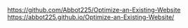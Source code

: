 https://github.com/Abbot225/Optimize-an-Existing-Website
https://abbot225.github.io/Optimize-an-Existing-Website/
